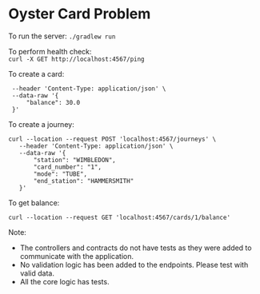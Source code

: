# Oyster Card Problem   

To run the server:
`./gradlew run`

To perform health check: <br/>
```curl -X GET http://localhost:4567/ping```

To create a card:<br/>
```curl --location --request POST 'localhost:4567/cards' \
 --header 'Content-Type: application/json' \
 --data-raw '{
     "balance": 30.0
 }'
 ```

To create a journey:<br/>

```
curl --location --request POST 'localhost:4567/journeys' \
   --header 'Content-Type: application/json' \
   --data-raw '{
       "station": "WIMBLEDON",
       "card_number": "1",
       "mode": "TUBE",
       "end_station": "HAMMERSMITH"
   }'
```

To get balance:<br/>
```
curl --location --request GET 'localhost:4567/cards/1/balance'
```

Note:
* The controllers and contracts do not have tests as they were added to communicate with the application.
* No validation logic has been added to the endpoints. Please test with valid data.
* All the core logic has tests.